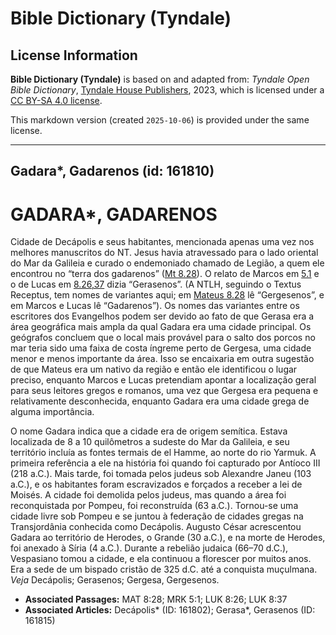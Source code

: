 # Bible Dictionary (Tyndale)

## License Information

**Bible Dictionary (Tyndale)** is based on and adapted from: _Tyndale Open Bible Dictionary_, [Tyndale House Publishers](https://tyndaleopenresources.com/), 2023, which is licensed under a [CC BY-SA 4.0 license](https://creativecommons.org/licenses/by-sa/4.0/legalcode.en).

This markdown version (created `2025-10-06`) is provided under the same license.



--------------------------------

## Gadara*, Gadarenos (id: 161810)

GADARA\*, GADARENOS
===================

Cidade de Decápolis e seus habitantes, mencionada apenas uma vez nos melhores manuscritos do NT. Jesus havia atravessado para o lado oriental do Mar da Galileia e curado o endemoniado chamado de Legião, a quem ele encontrou no “terra dos gadarenos” ([Mt 8\.28](https://ref.ly/Matt8:28)). O relato de Marcos em [5\.1](https://ref.ly/Mark5:1) e o de Lucas em [8\.26,37](https://ref.ly/Luke8:26) dizia “Gerasenos”. (A NTLH, seguindo o Textus Receptus, tem nomes de variantes aqui; em [Mateus 8\.28](https://ref.ly/Matt8:28) lê “Gergesenos”, e em Marcos e Lucas lê “Gadarenos”). Os nomes das variantes entre os escritores dos Evangelhos podem ser devido ao fato de que Gerasa era a área geográfica mais ampla da qual Gadara era uma cidade principal. Os geógrafos concluem que o local mais provável para o salto dos porcos no mar teria sido uma faixa de costa íngreme perto de Gergesa, uma cidade menor e menos importante da área. Isso se encaixaria em outra sugestão de que Mateus era um nativo da região e então ele identificou o lugar preciso, enquanto Marcos e Lucas pretendiam apontar a localização geral para seus leitores gregos e romanos, uma vez que Gergesa era pequena e relativamente desconhecida, enquanto Gadara era uma cidade grega de alguma importância.

O nome Gadara indica que a cidade era de origem semítica. Estava localizada de 8 a 10 quilômetros a sudeste do Mar da Galileia, e seu território incluía as fontes termais de el Hamme, ao norte do rio Yarmuk. A primeira referência a ele na história foi quando foi capturado por Antíoco III (218 a.C.). Mais tarde, foi tomada pelos judeus sob Alexandre Janeu (103 a.C.), e os habitantes foram escravizados e forçados a receber a lei de Moisés. A cidade foi demolida pelos judeus, mas quando a área foi reconquistada por Pompeu, foi reconstruída (63 a.C.). Tornou\-se uma cidade livre sob Pompeu e se juntou à federação de cidades gregas na Transjordânia conhecida como Decápolis. Augusto César acrescentou Gadara ao território de Herodes, o Grande (30 a.C.), e na morte de Herodes, foi anexado à Síria (4 a.C.). Durante a rebelião judaica (66–70 d.C.), Vespasiano tomou a cidade, e ela continuou a florescer por muitos anos. Era a sede de um bispado cristão de 325 d.C. até a conquista muçulmana. *Veja* Decápolis; Gerasenos; Gergesa, Gergesenos.

* **Associated Passages:** MAT 8:28; MRK 5:1; LUK 8:26; LUK 8:37
* **Associated Articles:** Decápolis* (ID: 161802); Gerasa*, Gerasenos (ID: 161815)

